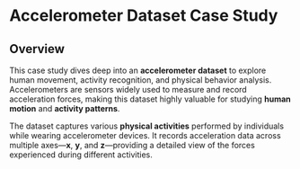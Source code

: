 # Accelerometer Dataset Case Study

## Overview

This case study dives deep into an **accelerometer dataset** to explore human movement, activity recognition, and physical behavior analysis. Accelerometers are sensors widely used to measure and record acceleration forces, making this dataset highly valuable for studying **human motion** and **activity patterns**.

The dataset captures various **physical activities** performed by individuals while wearing accelerometer devices. It records acceleration data across multiple axes—**x**, **y**, and **z**—providing a detailed view of the forces experienced during different activities.
